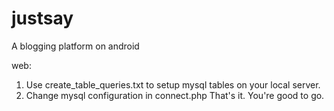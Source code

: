 justsay
=======

A blogging platform on android

web:
1. Use create_table_queries.txt to setup mysql tables on your local server.
2. Change mysql configuration in connect.php
That's it. You're good to go.
